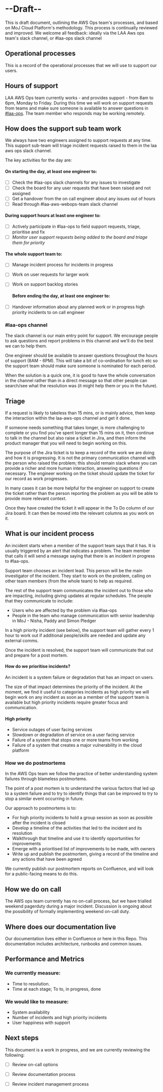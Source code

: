 # --Draft--
This is draft document, outlining the AWS Ops team's processes, and based on MoJ Cloud Platform's methodology. This process is continually reviewed and improved. We welcome all feedback: ideally via the LAA Aws ops team's slack channel, or #laa-ops slack channel

## Operational processes

This is a record of the operational processes that we will use to support our users.

## Hours of support

LAA AWS Ops team currently works - and provides support - from 8am to 6pm, Monday to Friday. During this time we will work on support requests from teams and make sure someone is available to answer questions in [#laa-ops](https://mojdt.slack.com/messages/CEL68S0LD). The team member who responds may be working remotely.

## How does the support sub team work

We always have two engineers assigned to support requests at any time. This support sub-team will triage incident requests raised to them in the laa aws ops slack channel.

The key activities for the day are:

#### On starting the day, at least one engineer to:

- [ ] Check the #laa-ops  slack channels for any issues to investigate
- [ ] Check the board for any user requests that have been raised and not assigned
- [ ] Get a handover from the on call engineer about any issues out of hours
- [ ] Read through  #laa-aws-webops-team slack channel

#### During support hours at least one engineer to:

- [ ] Actively participate in #laa-ops to field support requests, triage, prioritise and fix
- [ ] *Monitor user support requests being added to the board and triage them for priority*

#### The whole support team to:

- [ ] Manage incident process for incidents in progress
- [ ] Work on user requests for larger work
- [ ] Work on support backlog stories

  #### Before ending the day, at least one engineer to:

- [ ] Handover information about any planned work or in progress high priority incidents to on call engineer

### #laa-ops channel

The slack channel is our main entry point for support. We encourage people to ask questions and report problems in this channel and we'll do the best we can to help them.

One engineer should be available to answer questions throughout the hours of support (8AM - 6PM). This will take a bit of co-ordination for lunch etc so the support team should make sure someone is nominated for each period.

When the solution is a quick one, it is good to have the whole conversation in the channel rather than in a direct message so that other people can search/see what the resolution was (it might help them or you in the future).

## Triage

If a request is likely to takeless than 15 mins, or is mainly advice, then keep the interaction within the laa-aws-ops channel and get it done.

If someone needs something that takes longer, is more challenging to complete or you find you've spent longer than 15 mins on it, then continue to talk in the channel but also raise a ticket in Jira, and then inform the product manager that you will need to begin working on this.

The purpose of the Jira ticket is to keep a record of the work we are doing and how it is progressing. It is not the primary communication channel with the person who raised the problem; this should remain slack where you can provide a richer and more human interaction, answering questions if necessary. The engineer working on the ticket should update the ticket for our record as work progresses.

In many cases it can be more helpful for the engineer on support to create the ticket rather than the person reporting the problem as you will be able to provide more relevant context.

Once they have created the ticket it will appear in the To Do column of our Jira board. It can then be moved into the relevant columns as you work on it.

## What is our incident process

An incident starts when a member of the support team says that it has. It is usually triggered by an alert that indicates a problem. The team member that calls it will send a message saying that there is an incident in progress to #laa-ops.

Support team chooses an incident lead. This person will be the main investigator of the incident. They start to work on the problem, calling on other team members (from the whole team) to help as required.

The rest of the support team communicates the incident out to those who are impacting, including giving updates at regular schedules. The people that they communicate to include:

- Users who are affected by the problem  via #laa-ops
- People in the team who manage communication with senior leadership in MoJ - Nisha, Paddy and Simon Pledger 

In a high priority incident (see below), the support team will gather every 1 hour to work out if additional people/skills are needed and update any external comms.

Once the incident is resolved, the support team will communicate that out and prepare for a post mortem.

#### How do we prioritise incidents?

An incident is a system failure or degradation that has an impact on users.

The size of that impact determines the priority of the incident. At the moment, we find it useful to categories incidents as high priority we will begin work on any incident as soon as a member of the support team is available but high priority incidents require greater focus and communication.

#### High priority

* Service outages of user facing services
* Slowdown or degradation of service on a user facing service
* Failure of a system that stops one or more teams from working
* Failure of a system that creates a major vulnerability in the cloud platform

### How we do postmortems

In the AWS Ops team we follow the practice of better understanding system failures through blameless postmortems.

The point of a post mortem is to understand the various factors that led up to a system failure and to try to identify things that can be improved to try to stop a similar event occurring in future.

Our approach to postmortems is to:

* For high priority incidents to hold a group session as soon as possible after the incident is closed
* Develop a timeline of the activities that led to the incident and its resolution
* Walkthrough that timeline and use it to identify opportunities for improvements
* Emerge with a prioritised list of improvements to be made, with owners
* Write up and publish the postmortem, giving a record of the timeline and any actions that have been agreed

We currently publish our postmortem reports on Confluence, and will look for a public-facing means to do this.

## How we do on call

The AWS ops team currently has no on-call process, but we have trialled weekend pagerduty during a major incident. Discussion is ongoing about the possibility of formally implementing weekend on-call duty.

## Where does our documentation live

Our documentation lives either in Confluence or here in this Repo. This documentation includes architecture, runbooks and common issues.

## Performance and Metrics

### We currently measure:
*  Time to resolution.
*  Time at each stage; To to, in progress, done

### We would like to measure:

* System availability
* Number of incidents and high priority incidents
* User happiness with support

## Next steps

This document is a work in progress, and we are currently reviewing the following:

- [ ] Review on-call options
- [ ] Review documentation process
- [ ] Review incident management process

